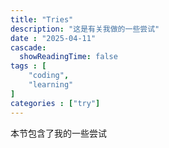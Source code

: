 ```yaml
---
title: "Tries"
description: "这是有关我做的一些尝试"
date : "2025-04-11"
cascade:
  showReadingTime: false
tags : [
    "coding",
    "learning"
]
categories : ["try"]
---
```

本节包含了我的一些尝试